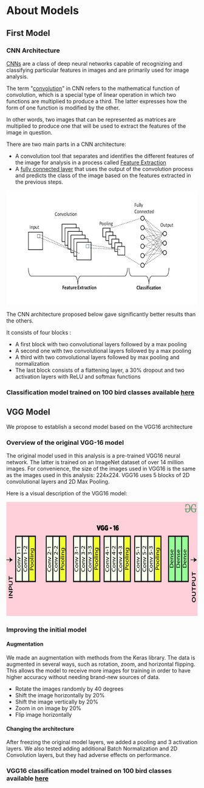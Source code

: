 # About Models

## First Model

### CNN Architecture

[CNNs](https://www.ibm.com/cloud/learn/convolutional-neural-networks) are a class of deep neural networks capable of recognizing and classifying particular features in images
and are primarily used for image analysis.

The term "[convolution](https://en.wikipedia.org/wiki/Convolution)" in CNN refers to the mathematical function of convolution, which is a special type of linear
operation in which two functions are multiplied to produce a third. The latter expresses how the form of one function
is modified by the other.

In other words, two images that can be represented as matrices are multiplied to produce one that will be used to
extract the features of the image in question.

There are two main parts in a CNN architecture:

- A convolution tool that separates and identifies the different features of the image for analysis in a process called
[Feature Extraction](https://en.wikipedia.org/wiki/Feature_extraction)
- A [fully connected layer](https://iq.opengenus.org/fully-connected-layer/) that uses the output of the convolution process and predicts the class of the image based on
the features extracted in the previous steps.

<p align="center">
    <img src="https://github.com/yassine-rd/bird_species_classification/blob/master/images/cnn.png" width="600" height="300"  alt="Implementation chart"/>
</p>

The CNN architecture proposed below gave significantly better results than the others.

It consists of four blocks :

- A first block with two convolutional layers followed by a max pooling
- A second one with two convolutional layers followed by a max pooling
- A third with two convolutional layers followed by max pooling and normalization
- The last block consists of a flattening layer, a 30% dropout and two activation layers with ReLU and softmax functions

### Classification model trained on 100 bird classes available [here](https://we.tl/t-QCHDSavrdz)

## VGG Model

We propose to establish a second model based on the VGG16 architecture

### Overview of the original VGG-16 model

The original model used in this analysis is a pre-trained VGG16 neural network. The latter is trained on an ImageNet
dataset of over 14 million images. For convenience, the size of the images used in VGG16 is the same as the images used
in this analysis: 224x224. VGG16 uses 5 blocks of 2D convolutional layers and 2D Max Pooling.

Here is a visual description of the VGG16 model:

<p align="center">
    <img src="https://github.com/yassine-rd/bird_species_classification/blob/master/images/vgg.png" width="600" height="300"  alt="Implementation chart"/>
</p>

### Improving the initial model

#### Augmentation

We made an augmentation with methods from the Keras library. The data is augmented in several ways, such as rotation,
zoom, and horizontal flipping. This allows the model to receive more images for training in order to have higher
accuracy without needing brand-new sources of data.

- Rotate the images randomly by 40 degrees
- Shift the image horizontally by 20%
- Shift the image vertically by 20%
- Zoom in on image by 20%
- Flip image horizontally

#### Changing the architecture

After freezing the original model layers, we added a pooling  and 3 activation layers. We also tested adding additional
Batch Normalization and 2D Convolution layers, but they had adverse effects on performance.

### VGG16 classification model trained on 100 bird classes available [here](https://we.tl/t-oe5yLGghEG)
